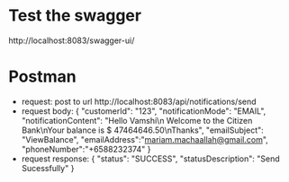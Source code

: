 # Test the swagger
http://localhost:8083/swagger-ui/

# Postman
- request: post to url http://localhost:8083/api/notifications/send
- request body: {
                  "customerId": "123",
                  "notificationMode": "EMAIL",
                  "notificationContent": "Hello Vamshi\n Welcome to the Citizen Bank\nYour balance is $ 47464646.50\nThanks",
                  "emailSubject": "ViewBalance",
                  "emailAddress":"mariam.machaallah@gmail.com",
                  "phoneNumber":"+6588232374"
                }
- request response: {
                        "status": "SUCCESS",
                        "statusDescription": "Send Sucessfully"
                    }